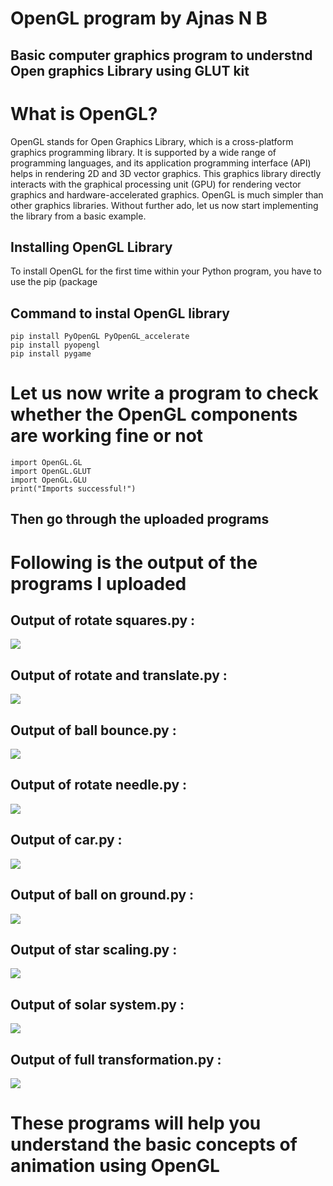# OpenGL program by Ajnas N B
## Basic computer graphics program to understnd Open graphics Library using GLUT kit

# What is OpenGL?

OpenGL stands for Open Graphics Library, which is a cross-platform graphics programming library. It is supported by a wide range of programming languages, and its application programming interface (API) helps in rendering 2D and 3D vector graphics. This graphics library directly interacts with the graphical processing unit (GPU) for rendering vector graphics and hardware-accelerated graphics. OpenGL is much simpler than other graphics libraries. Without further ado, let us now start implementing the library from a basic example.

## Installing OpenGL Library

To install OpenGL for the first time within your Python program, you have to use the pip (package

## Command to instal OpenGL library

```
pip install PyOpenGL PyOpenGL_accelerate
pip install pyopengl
pip install pygame
```
# Let us now write a program to check whether the OpenGL components are working fine or not
```
import OpenGL.GL
import OpenGL.GLUT
import OpenGL.GLU
print("Imports successful!")
```
## Then go through the uploaded programs

# Following is the output of the programs I uploaded

## Output of rotate squares.py :

![ ](https://github.com/AjnasNB/OpenGL-Animation-by-Ajnas/blob/main/assets/rotate%20square.gif)

## Output of rotate and translate.py :

![ ](https://github.com/AjnasNB/OpenGL-Animation-by-Ajnas/blob/main/assets/rotate%20and%20translate.gif)

## Output of ball bounce.py :

![ ](https://github.com/AjnasNB/OpenGL-Animation-by-Ajnas/blob/main/assets/ball%20bounce.gif)

## Output of rotate needle.py :

![ ](https://github.com/AjnasNB/OpenGL-Animation-by-Ajnas/blob/main/assets/rotate%20needle.gif)

## Output of car.py :

![ ](https://github.com/AjnasNB/OpenGL-Animation-by-Ajnas/blob/main/assets/car.gif)

## Output of ball on ground.py :

![ ](https://github.com/AjnasNB/OpenGL-Animation-by-Ajnas/blob/main/assets/ball%20on%20ground.gif)

## Output of star scaling.py :

![ ](https://github.com/AjnasNB/OpenGL-Animation-by-Ajnas/blob/main/assets/star%20scaling.gif)

## Output of solar system.py :

![ ](https://github.com/AjnasNB/OpenGL-Animation-by-Ajnas/blob/main/assets/solar%20system.gif)

## Output of full transformation.py :

![ ](https://github.com/AjnasNB/OpenGL-Animation-by-Ajnas/blob/main/assets/full%20transformations.gif)


# These programs will help you understand the basic concepts of animation using OpenGL

